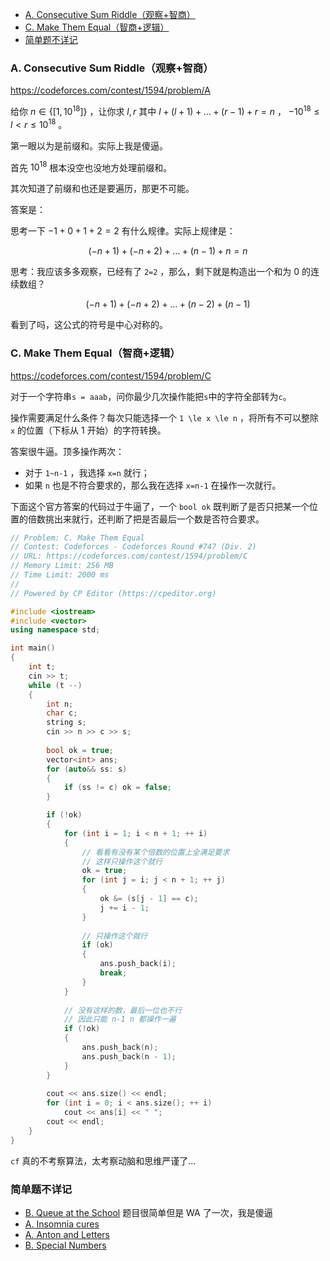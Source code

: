
<!-- @import "[TOC]" {cmd="toc" depthFrom=1 depthTo=6 orderedList=false} -->

<!-- code_chunk_output -->

- [A. Consecutive Sum Riddle（观察+智商）](#a-consecutive-sum-riddle观察智商)
- [C. Make Them Equal（智商+逻辑）](#c-make-them-equal智商逻辑)
- [简单题不详记](#简单题不详记)

<!-- /code_chunk_output -->

### A. Consecutive Sum Riddle（观察+智商）
https://codeforces.com/contest/1594/problem/A

给你 $n\in \{ [1, 10^{18}] \}$ ，让你求 $l,r$ 其中 $l + (l+1) + ... + (r-1) + r = n$ ， $-10^{18} \le l < r \le 10^{18}$ 。

第一眼以为是前缀和。实际上我是傻逼。

首先 $10^{18}$ 根本没空也没地方处理前缀和。

其次知道了前缀和也还是要遍历，那更不可能。

答案是：

思考一下 $-1 + 0 + 1 + 2 = 2$ 有什么规律。实际上规律是：

$$(-n + 1) + (-n + 2) + ... + (n-1) + n = n$$

思考：我应该多多观察，已经有了 `2=2` ，那么，剩下就是构造出一个和为 0 的连续数组？

$$(-n+1) + (-n+2) + ... + (n-2) + (n-1)$$

看到了吗，这公式的符号是中心对称的。

### C. Make Them Equal（智商+逻辑）
https://codeforces.com/contest/1594/problem/C

对于一个字符串`s = aaab`，问你最少几次操作能把`s`中的字符全部转为`c`。

操作需要满足什么条件？每次只能选择一个 `1 \le x \le n` ，将所有不可以整除 `x` 的位置（下标从 1 开始）的字符转换。

答案很牛逼。顶多操作两次：
- 对于 `1~n-1` ，我选择 `x=n` 就行；
- 如果 `n` 也是不符合要求的，那么我在选择 `x=n-1` 在操作一次就行。

下面这个官方答案的代码过于牛逼了，一个 `bool ok` 既判断了是否只把某一个位置的倍数挑出来就行，还判断了把是否最后一个数是否符合要求。

```cpp
// Problem: C. Make Them Equal
// Contest: Codeforces - Codeforces Round #747 (Div. 2)
// URL: https://codeforces.com/contest/1594/problem/C
// Memory Limit: 256 MB
// Time Limit: 2000 ms
// 
// Powered by CP Editor (https://cpeditor.org)

#include <iostream>
#include <vector>
using namespace std;

int main()
{
    int t;
    cin >> t;
    while (t --)
    {
        int n;
        char c;
        string s;
        cin >> n >> c >> s;
        
        bool ok = true;
        vector<int> ans;
        for (auto&& ss: s)
        {
            if (ss != c) ok = false;
        }

        if (!ok)
        {
            for (int i = 1; i < n + 1; ++ i)
            {
                // 看看有没有某个倍数的位置上全满足要求
                // 这样只操作这个就行
                ok = true;
                for (int j = i; j < n + 1; ++ j)
                {
                    ok &= (s[j - 1] == c);
                    j += i - 1;
                }
                
                // 只操作这个就行
                if (ok)
                {
                    ans.push_back(i);
                    break;
                }
            }
            
            // 没有这样的数，最后一位也不行
            // 因此只能 n-1 n 都操作一遍
            if (!ok)
            {
                ans.push_back(n);
                ans.push_back(n - 1);
            }
        }
        
        cout << ans.size() << endl;
        for (int i = 0; i < ans.size(); ++ i)
            cout << ans[i] << " ";
        cout << endl;
    }
}
```

`cf` 真的不考察算法，太考察动脑和思维严谨了...

### 简单题不详记

- [B. Queue at the School](https://codeforces.com/problemset/problem/266/B) 题目很简单但是 WA 了一次，我是傻逼
- [A. Insomnia cures](https://codeforces.com/problemset/problem/148/A)
- [A. Anton and Letters](https://codeforces.com/problemset/problem/443/A)
- [B. Special Numbers](https://codeforces.com/contest/1594/problem/B)
